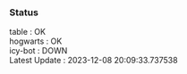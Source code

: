 ### Status


table : OK  
hogwarts : OK  
icy-bot : DOWN  
Latest Update : 2023-12-08 20:09:33.737538

